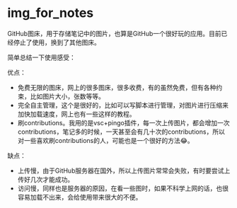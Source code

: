# img_for_notes

GitHub图床，用于存储笔记中的图片，也算是GitHub一个很好玩的应用。目前已经停止了使用，换到了其他图床。

简单总结一下使用感受：

优点：
- 免费无限的图床，网上的很多图床，很多收费，有的虽然免费，但有各种约束，比如图片大小，张数等等。
- 完全自主管理，这个是很好的，比如可以写脚本进行管理，对图片进行压缩来加快加载速度，网上也有一些这样的教程。
- 刷contributions。我用的是vsc+pingo插件，每一次上传图片，都会增加一次contributions，笔记多的时候，一天甚至会有几十次的contributions，所以对一些喜欢刷contributions的人，可能也是一个很好的方法:joy:。

缺点：
- 上传慢，由于GitHub服务器在国外，所以上传图片常常会失败，有时要尝试上传好几次才能成功。
- 访问慢，同样也是服务器的原因，在看一些图时，如果不科学上网的话，也很容易加载不出来，会给使用带来很大的不便。
